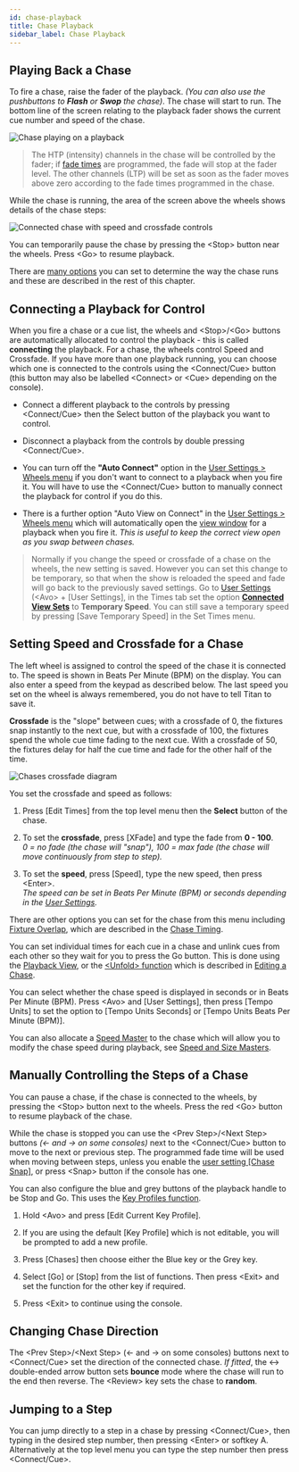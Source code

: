 ```yaml
---
id: chase-playback
title: Chase Playback
sidebar_label: Chase Playback
---
```


Playing Back a Chase
--------------------

To fire a chase, raise the fader of the playback. *(You can also use the pushbuttons
to **Flash** or **Swop** the chase)*. The chase will start to run. The bottom line of the
screen relating to the playback fader shows the current cue number and
speed of the chase.

![Chase playing on a playback](/docs/images/Chase-playing-on-a-playback.png)

> The HTP (intensity) channels in the chase will be controlled by the
    fader; if [fade times](chase-timing.md) are programmed, the fade will stop at the fader
    level. The other channels (LTP) will be set as soon as the fader
    moves above zero according to the fade times programmed in the
    chase. 

While the chase is running, the area of the screen above the wheels
shows details of the chase steps:

![Connected chase with speed and crossfade controls](/docs/images/Connected-chase-with-speed-and-crossfade-controls.png)

You can temporarily pause the chase by pressing the \<Stop\> button near
the wheels. Press \<Go\> to resume playback.

There are [many options](chase-options.md) you can set to determine the way the chase runs
and these are described in the rest of this chapter.

Connecting a Playback for Control
------------------------------

When you fire a chase or a cue list, the wheels and \<Stop\>/\<Go\> buttons are automatically
allocated to control the playback - this is
called **connecting** the playback. For a chase, the wheels control Speed and Crossfade. If you have more than one playback running,
you can choose which one is connected to the controls using the
\<Connect/Cue\> button (this button may also be labelled \<Connect\> or \<Cue\> depending on the console).

-   Connect a different playback to the controls by pressing \<Connect/Cue\>
    then the Select button of the playback you want to control.

-   Disconnect a playback from the controls by double pressing \<Connect/Cue\>.

-   You can turn off the **"Auto Connect"** option in the
    [User Settings > Wheels menu](../system-settings/user-settings.md#auto-connect)
    if you don't want to connect to a playback when
    you fire it. You will have to use the \<Connect/Cue\> button to manually
    connect the playback for control if you do this.

-   There is a further option "Auto View on Connect" in the
    [User Settings > Wheels menu](../system-settings/user-settings.md#auto-view-on-connect)
    which will automatically open the
    [view window](editing-a-chase.md#opening-a-chase-for-editing)
    for a playback when you fire it. *This is useful to keep the
    correct view open as you swap between chases.*

> Normally if you change the speed or crossfade of a chase on the wheels, the new
    setting is saved. However you can set this change to be temporary,
    so that when the show is reloaded the speed and fade will go back to
    the previously saved settings. Go to [User Settings](../system-settings/user-settings.md)
    (\<Avo\> + \[User
    Settings\], in the Times tab set the option **[Connected View Sets](../system-settings/user-settings.md#connected-view-sets)** to
    **Temporary Speed**. You can still save a temporary speed by pressing
    \[Save Temporary Speed\] in the Set Times menu.

Setting Speed and Crossfade for a Chase
---------------------------------------

The left wheel is assigned to control the speed of the chase it is
connected to. The speed is shown in Beats Per Minute (BPM) on the
display. You can also enter a speed from the keypad as described below.
The last speed you set on the wheel is always remembered, you do not
have to tell Titan to save it.

**Crossfade** is the "slope" between cues; with a crossfade of 0, the
fixtures snap instantly to the next cue, but with a crossfade of 100,
the fixtures spend the whole cue time fading to the next cue. With a
crossfade of 50, the fixtures delay for half the cue time and fade for
the other half of the time.

![Chases crossfade diagram](/docs/images/Chases-crossfade-diagram.png)

You set the crossfade and speed as follows:

1. Press \[Edit Times\] from the top level menu then the **Select** button of
the chase.

2. To set the **crossfade**, press \[XFade\] and type the fade from **0 - 100**.\
*0 = no fade (the chase will "snap"), 100 = max fade (the chase will
move continuously from step to step).*

3. To set the **speed**, press \[Speed\], type the new speed, then press
\<Enter\>.\
*The speed can be set in Beats Per Minute (BPM) or seconds
depending in the [User Settings](../system-settings/user-settings.md).*

There are other options you can set for the chase from this menu
including [Fixture Overlap](../cues/cue-timing.md#fade-times-and-fixture-overlap),
which are described in the [Chase Timing](chase-timing.md).

You can set individual times for each cue in a chase and unlink cues
from each other so they wait for you to press the Go button. This is
done using the [Playback View](editing-a-chase.md#opening-a-chase-for-editing),
or the [\<Unfold\> function](editing-a-chase.md#editing-a-chase-using-unfold) which is
described in [Editing a Chase](editing-a-chase.md).

You can select whether the chase speed is displayed in seconds or in
Beats Per Minute (BPM). Press \<Avo\> and \[User Settings\], then press
\[Tempo Units\] to set the option to \[Tempo Units Seconds\] or \[Tempo
Units Beats Per Minute (BPM)\].

You can also allocate a [Speed Master](../running-the-show/playback-controls.md#speed-and-size-masters)
to the chase which will allow you
to modify the chase speed during playback, see
[Speed and Size Masters](../running-the-show/playback-controls.md#speed-and-size-masters).

Manually Controlling the Steps of a Chase
-----------------------------------------

You can pause a chase, if the chase is connected to the wheels, by
pressing the \<Stop\> button next to the wheels. Press the red \<Go\> button
to resume playback of the chase.

While the chase is stopped you can use the \<Prev Step\>/\<Next Step\>
buttons *(← and → on some consoles)* next to the \<Connect/Cue\> button to
move to the next or previous step. The programmed fade time will be used
when moving between steps, unless you enable the [user setting \[Chase
Snap\]](../system-settings/user-settings.md#chase-snap), or press \<Snap\> button if the console has one.

You can also configure the blue and grey buttons of the playback handle
to be Stop and Go. This uses the [Key Profiles function](../system-settings/key-profiles.md).

1. Hold \<Avo\> and press \[Edit Current Key Profile\].

2. If you are using the default [Key Profile] which is not editable, you
will be prompted to add a new profile.

3. Press \[Chases\] then choose either the Blue key or the Grey key.

4. Select \[Go\] or \[Stop\] from the list of functions. Then press \<Exit\>
and set the function for the other key if required.

5. Press \<Exit\> to continue using the console.

Changing Chase Direction
------------------------

The \<Prev Step\>/\<Next Step\> (← and → on some consoles) buttons next
to \<Connect/Cue\> set the direction of the connected chase. *If fitted*, the
↔ double-ended arrow button sets **bounce** mode where the chase will run to
the end then reverse. The \<Review\> key sets the chase to **random**.

Jumping to a Step
-----------------

You can jump directly to a step in a chase by pressing \<Connect/Cue\>, then
typing in the desired step number, then pressing \<Enter\> or softkey A.
Alternatively at the top level menu you can type the step number then
press \<Connect/Cue\>.
